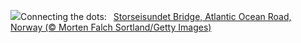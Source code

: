 ![](https://www.bing.com/th?id=OHR.BridgeNorway_EN-US1530199433_UHD.jpg&w=1000)Connecting the dots:&nbsp;&ensp;[Storseisundet Bridge, Atlantic Ocean Road, Norway (© Morten Falch Sortland/Getty Images)](https://www.bing.com/th?id=OHR.BridgeNorway_EN-US1530199433_UHD.jpg)
<br><br/>
